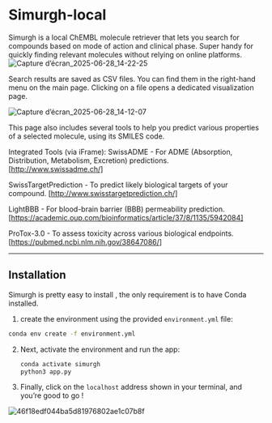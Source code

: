# Simurgh-local
Simurgh is a local ChEMBL molecule retriever that lets you search for compounds based on mode of action and clinical phase. Super handy for quickly finding relevant molecules without relying on online platforms.
![Capture d’écran_2025-06-28_14-22-25](https://github.com/user-attachments/assets/d934f671-8336-4a19-bd93-7fb7fb79e106)

Search results are saved as CSV files. You can find them in the right-hand menu on the main page. Clicking on a file opens a dedicated visualization page.

![Capture d’écran_2025-06-28_14-12-07](https://github.com/user-attachments/assets/816f86da-ab7e-4173-aab7-dc94a7ee9ca3)

This page also includes several tools to help you predict various properties of a selected molecule, using its SMILES code.

Integrated Tools (via iFrame):
SwissADME -  For ADME (Absorption, Distribution, Metabolism, Excretion) predictions. [http://www.swissadme.ch/]

SwissTargetPrediction -  To predict likely biological targets of your compound.  [http://www.swisstargetprediction.ch/]

LightBBB -  For blood-brain barrier (BBB) permeability prediction. [https://academic.oup.com/bioinformatics/article/37/8/1135/5942084]

ProTox-3.0 - To assess toxicity across various biological endpoints.  [https://pubmed.ncbi.nlm.nih.gov/38647086/] 

---

## Installation

Simurgh is pretty easy to install , the only requirement is to have Conda installed.

1.  create the environment using the provided `environment.yml` file:

   ```bash
   conda env create -f environment.yml
   ```

2. Next, activate the environment and run the app:

   ```bash
   conda activate simurgh  
   python3 app.py
   ```

3. Finally, click on the `localhost` address shown in your terminal, and you’re good to go !

![46f18edf044ba5d81976802ae1c07b8f](https://github.com/user-attachments/assets/3c4ef552-ce26-4cb6-ae84-04a887da30b0)

